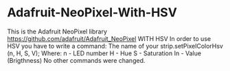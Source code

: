 # Adafruit-NeoPixel-With-HSV
This is the Adafruit NeoPixel library https://github.com/adafruit/Adafruit_NeoPixel WITH HSV
In order to use HSV you have to write a command:
The name of your strip.setPixelColorHsv (n, H, S, V);
Where:
n - LED number
H - Hue
S - Saturation
In - Value (Brigthness)
No other commands were changed.
